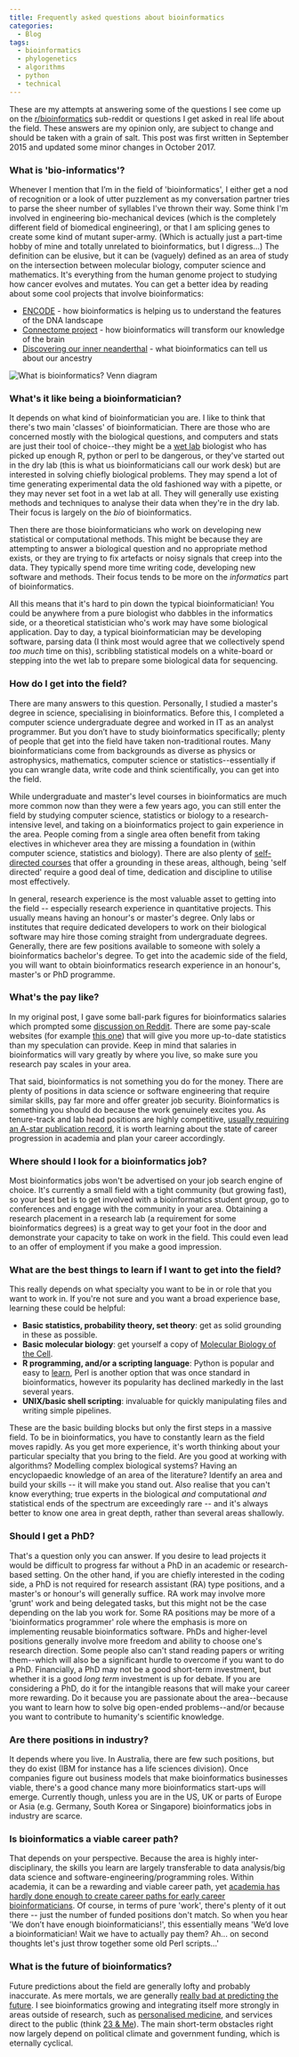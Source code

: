 ```yaml
---
title: Frequently asked questions about bioinformatics
categories:
  - Blog
tags:
  - bioinformatics
  - phylogenetics
  - algorithms
  - python
  - technical
---
```



These are my attempts at answering some of the questions I see come up on the [r/bioinformatics](http://www.reddit.com/r/bioinformatics) sub-reddit or questions I get asked in real life about the field. These answers are my opinion only, are subject to change and should be taken with a grain of salt. This post was first written in September 2015 and updated some minor changes in October 2017.

### What is 'bio-informatics'?

Whenever I mention that I’m in the field of 'bioinformatics', I either get a nod of recognition or a look of utter puzzlement as my conversation partner tries to parse the sheer number of syllables I've thrown their way. Some think I'm involved in engineering bio-mechanical devices (which is the completely different field of biomedical engineering), or that I am splicing genes to create some kind of mutant super-army. (Which is actually just a part-time hobby of mine and totally unrelated to bioinformatics, but I digress...) The definition can be elusive, but it can be (vaguely) defined as an area of study on the intersection between molecular biology, computer science and mathematics. It's everything from the human genome project to studying how cancer evolves and mutates. You can get a better idea by reading about some cool projects that involve bioinformatics:

* [ENCODE](http://blogs.discovermagazine.com/notrocketscience/2012/09/05/encode-the-rough-guide-to-the-human-genome/) - how bioinformatics is helping us to understand the features of the DNA landscape
* [Connectome project](https://www.psychologytoday.com/blog/the-athletes-way/201311/what-is-the-human-connectome-project-why-should-you-care) - how bioinformatics will transform our knowledge of the brain
* [Discovering our inner neanderthal](http://www.slate.com/articles/health_and_science/human_evolution/2012/10/neanderthal_and_denisovan_genetics_human_ancestors_interbred_with_extinct.html) - what bioinformatics can tell us about our ancestry

![What is bioinformatics? Venn diagram](/images/bioinformatics_venn.png)

### What's it like being a bioinformatician?

It depends on what kind of bioinformatician you are. I like to think that there's two main 'classes' of bioinformatician. There are those who are concerned mostly with the biological questions, and computers and stats are just their tool of choice--they might be a [wet lab](https://en.wikipedia.org/wiki/Wet_lab) biologist who has picked up enough R, python or perl to be dangerous, or they've started out in the dry lab (this is what us bioinformaticians call our work desk) but are interested in solving chiefly biological problems. They may spend a lot of time generating experimental data the old fashioned way with a pipette, or they may never set foot in a wet lab at all. They will generally use existing methods and techniques to analyse their data when they're in the dry lab. Their focus is largely on the *bio* of bioinformatics.

Then there are those bioinformaticians who work on developing new statistical or computational methods. This might be because they are attempting to answer a biological question and no appropriate method exists, or they are trying to fix artefacts or noisy signals that creep into the data. They typically spend more time writing code, developing new software and methods. Their focus tends to be more on the *informatics* part of bioinformatics.

All this means that it's hard to pin down the typical bioinformatician! You could be anywhere from a pure biologist who dabbles in the informatics side, or a theoretical statistician who's work may have some biological application. Day to day, a typical bioinformatician may be developing software, parsing data (I think most would agree that we collectively spend *too much* time on this), scribbling statistical models on a white-board or stepping into the wet lab to prepare some biological data for sequencing.

### How do I get into the field?

There are many answers to this question. Personally, I studied a master's degree in science, specialising in bioinformatics. Before this, I completed a computer science undergraduate degree and worked in IT as an analyst programmer. But you don’t have to study bioinformatics specifically; plenty of people that get into the field have taken non-traditional routes. Many bioinformaticians come from backgrounds as diverse as physics or astrophysics, mathematics, computer science or statistics--essentially if you can wrangle data, write code and think scientifically, you can get into the field.

While undergraduate and master's level courses in bioinformatics are much more common now than they were a few years ago, you can still enter the field by studying computer science, statistics or biology to a research-intensive level, and taking on a bioinformatics project to gain experience in the area. People coming from a single area often benefit from taking electives in whichever area they are missing a foundation in (within computer science, statistics and biology). There are also plenty of [self-directed courses](https://www.coursera.org/) that offer a grounding in these areas, although, being 'self directed' require a good deal of time, dedication and discipline to utilise most effectively.

In general, research experience is the most valuable asset to getting into the field -- especially research experience in quantitative projects. This usually means having an honour's or master's degree. Only labs or institutes that require dedicated developers to work on their biological software may hire those coming straight from undergraduate degrees. Generally, there are few positions available to someone with solely a bioinformatics bachelor's degree. To get into the academic side of the field, you will want to obtain bioinformatics research experience in an honour's, master's or PhD programme.

### What's the pay like?

In my original post, I gave some ball-park figures for bioinformatics salaries which prompted some [discussion on Reddit](https://www.reddit.com/r/bioinformatics/comments/3p6bj5/frequently_asked_questions_about_a_career_in/). There are some pay-scale websites (for example [this one](https://www.sokanu.com/careers/bioinformatics-scientist/salary/)) that will give you more up-to-date statistics than my speculation can provide. Keep in mind that salaries in bioinformatics will vary greatly by where you live, so make sure you research pay scales in your area.

That said, bioinformatics is not something you do for the money. There are plenty of positions in data science or software engineering that require similar skills, pay far more and offer greater job security. Bioinformatics is something you should do because the work genuinely excites you. As tenure-track and lab head positions are highly competitive, [usually requiring an A-star publication record](http://www.sciencemag.org/careers/2014/06/want-be-pi-what-are-odds), it is worth learning about the state of career progression in academia and plan your career accordingly.

### Where should I look for a bioinformatics job?

Most bioinformatics jobs won't be advertised on your job search engine of choice. It's currently a small field with a tight community (but growing fast), so your best bet is to get involved with a bioinformatics student group, go to conferences and engage with the community in your area. Obtaining a research placement in a research lab (a requirement for some bioinformatics degrees) is a great way to get your foot in the door and demonstrate your capacity to take on work in the field. This could even lead to an offer of employment if you make a good impression.

### What are the best things to learn if I want to get into the field?

This really depends on what specialty you want to be in or role that you want to work in. If you're not sure and you want a broad experience base, learning these could be helpful:

* **Basic statistics, probability theory, set theory**: get as solid grounding in these as possible.
* **Basic molecular biology**: get yourself a copy of [Molecular Biology of the Cell](https://www.amazon.com/Molecular-Biology-Cell-Bruce-Alberts/dp/0815341059).
* **R programming, and/or a scripting language**: Python is popular and easy to [learn](https://pythonforbiologists.com/introduction), Perl is another option that was once standard in bioinformatics, however its popularity has declined markedly in the last several years.
* **UNIX/basic shell scripting**: invaluable for quickly manipulating files and writing simple pipelines.

These are the basic building blocks but only the first steps in a massive field. To be in bioinformatics, you have to constantly learn as the field moves rapidly. As you get more experience, it's worth thinking about your particular specialty that you bring to the field. Are you good at working with algorithms? Modelling complex biological systems? Having an encyclopaedic knowledge of an area of the literature? Identify an area and build your skills -- it will make you stand out. Also realise that you can't know everything; true experts in the biological *and* computational *and* statistical ends of the spectrum are exceedingly rare -- and it's always better to know one area in great depth, rather than several areas shallowly.

### Should I get a PhD?

That's a question only you can answer. If you desire to lead projects it would be difficult to progress far without a PhD in an academic or research-based setting. On the other hand, if you are chiefly interested in the coding side, a PhD is not required for research assistant (RA) type positions, and a master's or honour's will generally suffice. RA work may involve more 'grunt' work and being delegated tasks, but this might not be the case depending on the lab you work for. Some RA positions may be more of a 'bioinformatics programmer' role where the emphasis is more on implementing reusable bioinformatics software. PhDs and higher-level positions generally involve more freedom and ability to choose one's research direction. Some people also can't stand reading papers or writing them--which will also be a significant hurdle to overcome if you want to do a PhD. Financially, a PhD may not be a good short-term investment, but whether it is a good *long term* investment is up for debate. If you are considering a PhD, do it for the intangible reasons that will make your career more rewarding. Do it because you are passionate about the area--because you want to learn how to solve big open-ended problems--and/or because you want to contribute to humanity's scientific knowledge.

### Are there positions in industry?

It depends where you live. In Australia, there are few such positions, but they do exist (IBM for instance has a life sciences division). Once companies figure out business models that make bioinformatics businesses viable, there's a good chance many more bioinformatics start-ups will emerge. Currently though, unless you are in the US, UK or parts of Europe or Asia (e.g. Germany, South Korea or Singapore) bioinformatics jobs in industry are scarce.

### Is bioinformatics a viable career path?

That depends on your perspective. Because the area is highly inter-disciplinary, the skills you learn are largely transferable to data analysis/big data science and software-engineering/programming roles. Within academia, it can be a rewarding and viable career path, yet [academia has hardly done enough to create career paths for early career bioinformaticians](http://www.nature.com/news/core-services-reward-bioinformaticians-1.17251). Of course, in terms of pure 'work', there's plenty of it out there -- just the number of funded positions don't match. So when you hear 'We don’t have enough bioinformaticians!', this essentially means 'We’d love a bioinformatician! Wait we have to actually pay them? Ah... on second thoughts let's just throw together some old Perl scripts...'

### What is the future of bioinformatics?

Future predictions about the field are generally lofty and probably inaccurate. As mere mortals, we are generally [really bad at predicting the future](https://en.wikipedia.org/wiki/The_Signal_and_the_Noise). I see bioinformatics growing and integrating itself more strongly in areas outside of research, such as [personalised medicine](https://en.wikipedia.org/wiki/Personalized_medicine), and services direct to the public (think [23 & Me](https://www.23andme.com/)). The main short-term obstacles right now largely depend on political climate and government funding, which is eternally cyclical.
